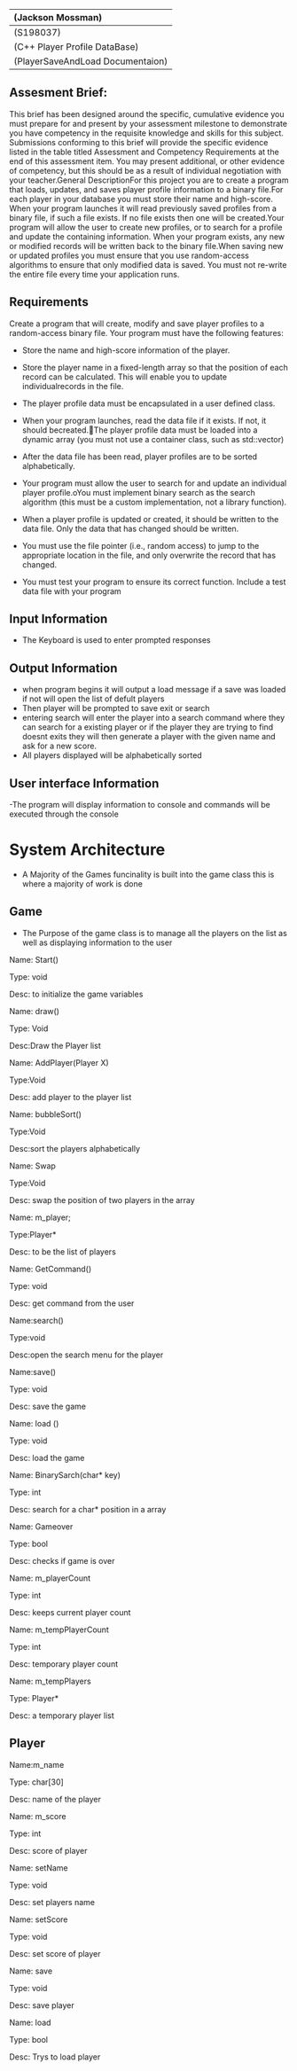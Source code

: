 | (Jackson Mossman)|
| :---          	|
|(S198037)      	|
|(C++  Player Profile DataBase) |
| (PlayerSaveAndLoad Documentaion) |

## Assesment Brief: 
This brief has been designed around the specific, cumulative evidence you must prepare for and present by your assessment milestone to demonstrate you have competency in the requisite knowledge and skills for this subject. Submissions conforming to this brief will provide the specific evidence listed in the table titled Assessment and Competency Requirements at the end of this assessment item. You may present additional, or other evidence of competency, but this should be as a result of individual negotiation with your teacher.General DescriptionFor this project you are to create a program that loads, updates, and saves player profile information to a binary file.For each player in your database you must store their name and high-score. When your program launches it will read previously saved profiles from a binary file, if such a file exists. If no file exists then one will be created.Your program will allow the user to create new profiles, or to search for a profile and update the containing information. When your program exists, any new or modified records will be written back to the binary file.When saving new or updated profiles you must ensure that you use random-access algorithms to ensure that only modified data is saved. You must not re-write the entire file every time your application runs.


## Requirements
Create a program that will create, modify and save player profiles to a random-access binary file. Your program must have the following features:

* Store the name and high-score information of the player. 

* Store the player name in a fixed-length array so that the position of each record can be calculated. This will enable you to update individualrecords in the file.

* The player profile data must be encapsulated in a user defined class.
* When your program launches, read the data file if it exists. If not, it should becreated.The player profile data must be loaded into a dynamic array (you must not use a container class, such as std::vector)
* After the data file has been read, player profiles are to be sorted alphabetically.
* Your program must allow the user to search for and update an individual player profile.oYou must implement binary search as the search algorithm (this must be a custom implementation, not a library function).
* When a player profile is updated or created, it should be written to the data file. Only the data that has changed should be written.
* You must use the file pointer (i.e., random access) to jump to the appropriate location in the file, and only overwrite the record that has changed.
* You must test your program to ensure its correct function. Include a test data file with your program

##  Input Information

 - The Keyboard is used to enter prompted responses

## Output Information 

- when program begins it will output a load message if a save was loaded if not will open the list of defult players
-  Then player will be prompted to save exit or search
-  entering search will enter the player into a search command where they can search for a existing player or if the player they are trying to find doesnt exits they will then generate a player with the given name and ask for a new score.
-  All players displayed will be alphabetically sorted 
## User interface Information

-The program will display information to console and commands will be executed through the console

# System Architecture

- A Majority of the Games funcinality is built into the game class this is where a majority of work is done

## Game

- The Purpose of the game class is to manage all the players on the list as well as displaying information to the user

Name: Start()

Type: void

Desc: to initialize the game variables

Name: draw()

Type: Void

Desc:Draw the Player list

Name: AddPlayer(Player X)

Type:Void

Desc: add player to the player list

Name: bubbleSort()

Type:Void

Desc:sort the players alphabetically

Name: Swap

Type:Void

Desc: swap the position of two players in the array

Name: m_player;

Type:Player*

Desc: to be the list of players

Name: GetCommand()

Type: void

Desc: get command from the user

Name:search()

Type:void 

Desc:open the search menu for the player

Name:save()

Type: void 

Desc: save the game

Name: load ()

Type: void

Desc: load the game

Name: BinarySarch(char* key)

Type: int

Desc: search for a char* position in a array


Name: Gameover

Type: bool

Desc: checks if game is over

Name: m_playerCount

Type: int

Desc: keeps current player count


Name: m_tempPlayerCount

Type: int

Desc: temporary player count

Name: m_tempPlayers

Type: Player*

Desc:  a temporary player list

## Player

Name:m_name

Type: char[30]

Desc: name of the player

Name: m_score

Type: int

Desc: score of player

Name: setName

Type: void 

Desc: set players name

Name: setScore

Type: void

Desc: set score of player

Name: save

Type: void

Desc: save player

Name: load

Type: bool

Desc: Trys to load player

